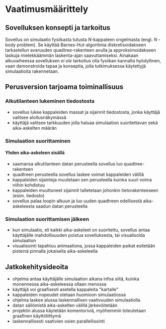 # Vaatimusmäärittely

## Sovelluksen konsepti ja tarkoitus
Sovellus on simulaatio fysiikasta tutusta _N_-kappaleen ongelmasta (engl. _N_
-body problem). Se käyttää Barnes-Hut-algoritmia diskretisoidakseen tarkastellun
avaruuden quadtree-rakenteen avulla ja approksimoidakseen laskuja mielekkäämmän
laskenta-ajan saavuttamiseksi. Ainakaan alkuvaiheessa sovelluksen _ei ole_
tarkoitus olla fysiikan kannalta hyödyllinen, vaan demonstroida tapaa ja
konseptia, jolla tutkimuksessa käytettyjä simulaatioita rakennetaan.

## Perusversion tarjoama toiminallisuus
### Alkutilanteen lukeminen tiedostosta
* sovellus lukee kappaleiden massat ja sijainnit
tiedostosta, jonka käyttäjä valitsee aloitusnäkymässä
* käyttäjä valitsee tarkkuuden jolla haluaa simulaation suoritettavan sekä
aika-askelten määrän
### Simulaation suorittaminen
#### Yhden aika-askeleen sisällä
* saamansa alkutilanteen datan perusteella sovellus luo quadtree-rakenteen
* quadtreen perusteella sovellus laskee voimat kappaleiden välillä
* kappaleiden sijainteja muutetaan sen perusteella kuinka suuri voima niihin
kohdistuu
* kappaleiden muuttuneet sijainnit talletetaan johonkin tietorakenteeseen
(esim. tiedosto)
* sovellus palaa loopin alkuun ja luo uuden quadtreen edellisestä aika-
askeleesta saadun datan perusteella
### Simulaation suorittamisen jälkeen
* kun simulaatio, eli kaikki aika-askeleet on suoritettu, sovellus antaa
käyttäjälle mahdollisuuden poistua sovelluksesta, tai visualisoida
simulaation
* visualisointi tapahtuu animaationa, jossa kappaleiden paikat esitetään
pisteinä pinnalla jokaisella aika-askeleella

## Jatkokehitysideoita
* ohjelma antaa käyttäjälle simulaation aikana infoa siitä, kuinka monennessa
aika-askeleessa ollaan menossa
* käyttäjä voi graafisesti asetella kappaleita "kartalle"
* kappaleiden nopeudet otetaan huomioon simulaatiossa
* ohjelma laskee alussa laskennallisen vaativuuden simulaatiolla
* datan säilömistä aika-askelten välillä järkevöitetään
* projektin alussa käytetään komentoriviä, myöhemmin toteutetaan graafinen
käyttöliittymä
* laskennallisesti vaativien osien parallellisointi
